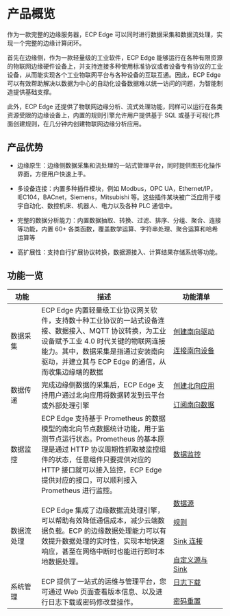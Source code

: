 # 产品概览

作为一款完整的边缘服务器，ECP Edge 可以同时进行数据采集和数据流处理，实现一个完整的边缘计算闭环。

首先在边缘侧，作为一款轻量级的工业软件，ECP Edge 能够运行在各种有限资源的物联网边缘硬件设备上，并支持连接多种使用标准协议或者设备专有协议的工业设备，从而能实现各个工业物联网平台与各种设备的互联互通。因此，ECP Edge 可以有效帮助解决以数据为中心的自动化设备数据难以统一访问的问题，为智能制造提供基础支撑。

此外，ECP Edge 还提供了物联网边缘分析、流式处理功能，同样可以运行在各类资源受限的边缘设备上，内置的规则引擎允许用户提供基于 SQL 或基于可视化界面创建规则，在几分钟内创建物联网边缘分析应用。

## 产品优势

- 边缘原生：边缘侧数据采集和流处理的一站式管理平台，同时提供图形化操作界面，方便用户快速上手。

- 多设备连接：内置多种插件模块，例如 Modbus，OPC UA，Ethernet/IP，IEC104，BACnet，Siemens，Mitsubishi 等。这些插件某块被广泛应用于楼宇自动化、数控机床、机器人、电力以及各种 PLC 通信中。

- 完整的数据分析能力：内置数据抽取、转换、过滤、排序、分组、聚合、连接等功能，内置 60+ 各类函数，覆盖数学运算、字符串处理、聚合运算和哈希运算等

- 高扩展性：支持自行扩展协议转换，数据源接入、计算结果存储系统等功能。


## 功能一览

| <div style="width:40pt">功能</div> | 描述                                                         | <div style="width:80pt">功能清单</div>                       |
| ---------------------------------- | ------------------------------------------------------------ | ------------------------------------------------------------ |
| 数据采集                           | ECP Edge 内置轻量级工业协议网关软件，支持数十种工业协议的一站式设备连接、数据接入、MQTT 协议转换，为工业设备赋予工业 4.0 时代关键的物联网连接能力。其中，数据采集是指通过安装南向驱动，并建立其与 ECP Edge 的通信，从而收集边缘端的数据 | [创建南向驱动](./config/south-devices/south-devices.md)<br /><br />[连接南向设备](./config/groups-tags/groups-tags.md) |
| 数据传递                           | 完成边缘侧数据的采集后，ECP Edge 支持用户通过北向应用将数据转发到云平台或外部处理引擎 | [创建北向应用](./config/north-apps/north-apps.md)<br /><br />[订阅南向数据](./config/subscription.md) |
| 数据监控                           | ECP Edge 支持基于 Prometheus 的数据模型的南北向节点数据统计功能，用于监测节点运行状态。Prometheus 的基本原理是通过 HTTP 协议周期性抓取被监控组件的状态，任意组件只要提供对应的 HTTP 接口就可以接入监控，ECP Edge 提供对应的接口，可以顺利接入 Prometheus 进行监控。 | [数据监控](./monitor/introduction.md)                        |
| 数据流处理                         | ECP Edge 集成了边缘数据流处理引擎，可以帮助有效降低通信成本，减少云端数据负载。ECP 的边缘数据处理能力可以有效提升数据处理的实时性，实现本地快速响应，甚至在网络中断时也能进行即时本地数据处理。 | [数据源](./streaming-processing/source.md)<br /><br />[规则](./streaming-processing/rules.md)<br /><br />[Sink 连接](./streaming-processing/sink/sink.md)<br /><br />[自定义源与 Sink](./streaming-processing/extension.md) |
| 系统管理                           | ECP 提供了一站式的运维与管理平台，您可通过 Web 页面查看版本信息、以及进行日志下载或密码修改登操作。 | [日志下载](./management/logs.md)<br /><br />[密码重置](./management/password.md) |

